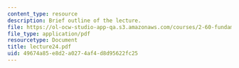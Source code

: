 ```yaml
---
content_type: resource
description: Brief outline of the lecture.
file: https://ol-ocw-studio-app-qa.s3.amazonaws.com/courses/2-60-fundamentals-of-advanced-energy-conversion-spring-2004/49674a85e8d2a0274af4d8d95622fc25_lecture24.pdf
file_type: application/pdf
resourcetype: Document
title: lecture24.pdf
uid: 49674a85-e8d2-a027-4af4-d8d95622fc25
---
```

